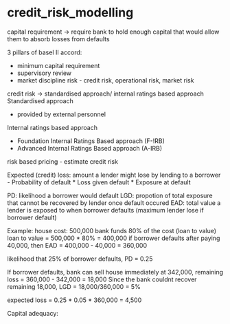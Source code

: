 # credit_risk_modelling

capital requirement -> require bank to hold enough capital that would allow them to absorb losses from defaults

3 pillars of basel II accord:
 - minimum capital requirement
 - supervisory review
 - market discipline
risk - credit risk, operational risk, market risk


credit risk ->  standardised approach/ internal ratings based approach
Standardised approach
- provided by external personnel

Internal ratings based approach
- Foundation Internal Ratings Based approach (F-!RB)
- Advanced Internal Ratings Based approach (A-IRB)

risk based pricing - estimate credit risk

Expected (credit) loss: amount a lender might lose by lending to a borrower
    - Probability of default * Loss given default * Exposure at default

PD: likelihood a borrower would default
LGD: propotion of total exposure that cannot be recovered by lender once default occured
EAD: total value a lender is exposed to when borrower defaults (maximum lender lose if borrower default)

Example:
house cost: 500,000
bank funds 80% of the cost (loan to value)
loan to value = 500,000 * 80% = 400,000
if borrower defaults after paying 40,000, then EAD = 400,000 - 40,000 = 360,000

likelihood that 25% of borrower defaults, PD = 0.25

If borrower defaults, bank can sell house immediately at 342,000, remaining loss = 360,000 - 342,000 = 18,000
Since the bank couldnt recover remaining 18,000, LGD = 18,000/360,000 = 5%

expected loss = 0.25 * 0.05 * 360,000 = 4,500


Capital adequacy: